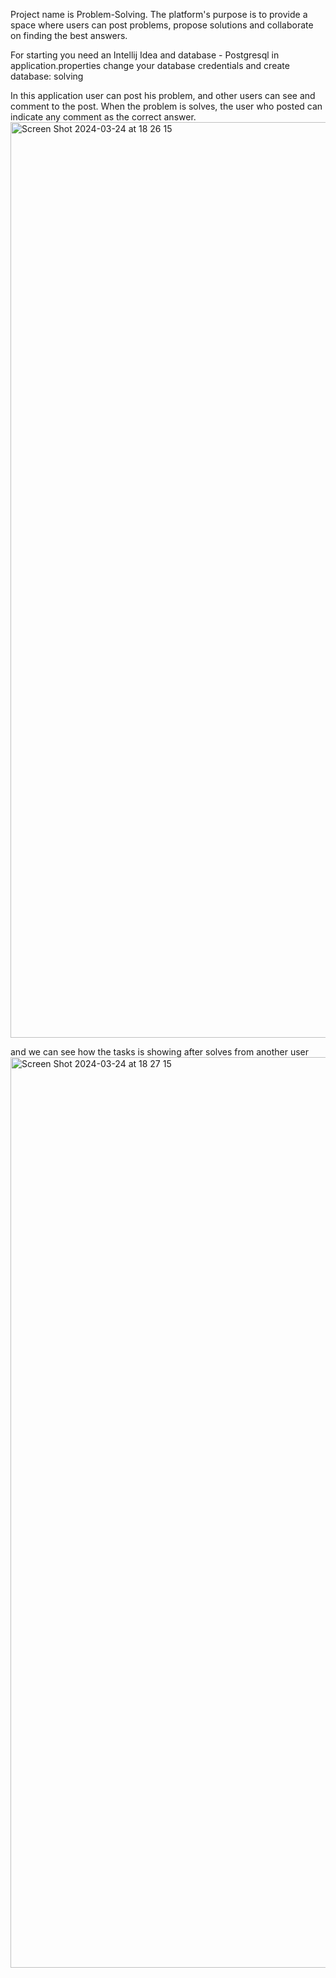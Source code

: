 Project name is Problem-Solving. The platform's purpose is to provide a space where users can post problems, propose solutions and collaborate on finding the best answers.

For starting you need an Intellij Idea and database - Postgresql
in application.properties change your database credentials and create database: solving

In this application user can post his problem, and other users can see and comment to the post. When the problem is solves, the user who posted can indicate any comment as the correct answer.
<img width="1465" alt="Screen Shot 2024-03-24 at 18 26 15" src="https://github.com/galanien/solving/assets/145608184/e4151c59-45ae-4eca-94bb-5d95ba800e27">

and we can see how the tasks is showing after solves from another user
<img width="1457" alt="Screen Shot 2024-03-24 at 18 27 15" src="https://github.com/galanien/solving/assets/145608184/50478069-e8be-4a10-bb2c-f696950e333f">
